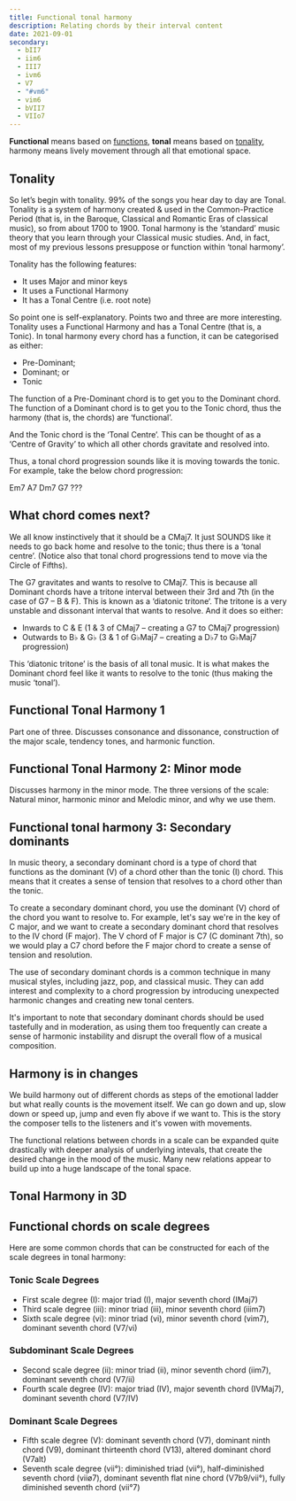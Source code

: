 ```yaml
---
title: Functional tonal harmony
description: Relating chords by their interval content
date: 2021-09-01
secondary: 
  - bII7
  - iim6
  - III7
  - ivm6
  - V7
  - "#vm6"
  - vim6
  - bVII7
  - VIIo7
---
```


**Functional** means based on [functions](https://en.wikipedia.org/wiki/Function_(music)), **tonal** means based on [tonality](https://en.wikipedia.org/wiki/Tonality), harmony means lively movement through all that emotional space.

## Tonality

So let’s begin with tonality. 99% of the songs you hear day to day are Tonal. Tonality is a system of harmony created & used in the Common-Practice Period (that is, in the Baroque, Classical and Romantic Eras of classical music), so from about 1700 to 1900. Tonal harmony is the ‘standard’ music theory that you learn through your Classical music studies. And, in fact, most of my previous lessons presuppose or function within ‘tonal harmony’.

Tonality has the following features:

- It uses Major and minor keys
- It uses a Functional Harmony
- It has a Tonal Centre (i.e. root note)

So point one is self-explanatory. Points two and three are more interesting. Tonality uses a Functional Harmony and has a Tonal Centre (that is, a Tonic). In tonal harmony every chord has a function, it can be categorised as either:

- Pre-Dominant;
- Dominant; or
- Tonic

The function of a Pre-Dominant chord is to get you to the Dominant chord. The function of a Dominant chord is to get you to the Tonic chord, thus the harmony (that is, the chords) are ‘functional’.

And the Tonic chord is the ‘Tonal Centre’. This can be thought of as a ‘Centre of Gravity’ to which all other chords gravitate and resolved into.

Thus, a tonal chord progression sounds like it is moving towards the tonic. For example, take the below chord progression:

Em7 A7 Dm7 G7 ???

## What chord comes next?

We all know instinctively that it should be a CMaj7. It just SOUNDS like it needs to go back home and resolve to the tonic; thus there is a ‘tonal centre’. (Notice also that tonal chord progressions tend to move via the Circle of Fifths).

The G7 gravitates and wants to resolve to CMaj7. This is because all Dominant chords have a tritone interval between their 3rd and 7th (in the case of G7 – B & F). This is known as a ‘diatonic tritone‘. The tritone is a very unstable and dissonant interval that wants to resolve. And it does so either:

- Inwards to C & E (1 & 3 of CMaj7 – creating a G7 to CMaj7 progression)
- Outwards to B♭ & G♭ (3 & 1 of G♭Maj7 – creating a D♭7 to G♭Maj7 progression)

This ‘diatonic tritone’ is the basis of all tonal music. It is what makes the Dominant chord feel like it wants to resolve to the tonic (thus making the music ‘tonal’).

## Functional Tonal Harmony 1

Part one of three. Discusses consonance and dissonance, construction of the major scale, tendency tones, and harmonic function.

<youtube-embed video="qzzLj1tbVnA" />

## Functional Tonal Harmony 2: Minor mode

Discusses harmony in the minor mode. The three versions of the scale: Natural minor, harmonic minor and Melodic minor, and why we use them.

<youtube-embed video="d5jdbqU-DLw" />

## Functional tonal harmony 3: Secondary dominants

In music theory, a secondary dominant chord is a type of chord that functions as the dominant (V) of a chord other than the tonic (I) chord. This means that it creates a sense of tension that resolves to a chord other than the tonic.

To create a secondary dominant chord, you use the dominant (V) chord of the chord you want to resolve to. For example, let's say we're in the key of C major, and we want to create a secondary dominant chord that resolves to the IV chord (F major). The V chord of F major is C7 (C dominant 7th), so we would play a C7 chord before the F major chord to create a sense of tension and resolution.

The use of secondary dominant chords is a common technique in many musical styles, including jazz, pop, and classical music. They can add interest and complexity to a chord progression by introducing unexpected harmonic changes and creating new tonal centers.

It's important to note that secondary dominant chords should be used tastefully and in moderation, as using them too frequently can create a sense of harmonic instability and disrupt the overall flow of a musical composition.

<youtube-embed video="6a5HvGQfDgg" />

<youtube-embed video="py4HaueW50Q" />

## Harmony is in changes

We build harmony out of different chords as steps of the emotional ladder but what really counts is the movement itself. We can go down and up, slow down or speed up, jump and even fly above if we want to. This is the story the composer tells to the listeners and it's vowen with movements.

The functional relations between chords in a scale can be expanded quite drastically with deeper analysis of underlying intevals, that create the desired change in the mood of the music. Many new relations appear to build up into a huge landscape of the tonal space.

## Tonal Harmony in 3D

<youtube-embed video="RcUXObvRLb4" />

## Functional chords on scale degrees

Here are some common chords that can be constructed for each of the scale degrees in tonal harmony:

### Tonic Scale Degrees

- First scale degree (I): major triad (I), major seventh chord (IMaj7)
- Third scale degree (iii): minor triad (iii), minor seventh chord (iiim7)
- Sixth scale degree (vi): minor triad (vi), minor seventh chord (vim7), dominant seventh chord (V7/vi)

### Subdominant Scale Degrees

- Second scale degree (ii): minor triad (ii), minor seventh chord (iim7), dominant seventh chord (V7/ii)
- Fourth scale degree (IV): major triad (IV), major seventh chord (IVMaj7), dominant seventh chord (V7/IV)

### Dominant Scale Degrees

- Fifth scale degree (V): dominant seventh chord (V7), dominant ninth chord (V9), dominant thirteenth chord (V13), altered dominant chord (V7alt)
- Seventh scale degree (vii°): diminished triad (vii°), half-diminished seventh chord (viiø7), dominant seventh flat nine chord (V7b9/vii°), fully diminished seventh chord (vii°7)
